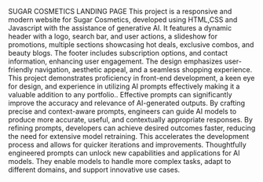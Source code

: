 SUGAR COSMETICS LANDING PAGE
This project is a responsive and modern website for Sugar Cosmetics,
developed using HTML,CSS and Javascript with the assistance of generative AI. 
It features a dynamic header with a logo, search bar, and user actions, a slideshow for promotions, multiple sections showcasing hot deals,
exclusive combos, and beauty blogs. The footer includes subscription options,  and contact information, enhancing user engagement.
The design emphasizes user-friendly navigation, aesthetic appeal, and a seamless shopping experience.
This project demonstrates proficiency in front-end development, a keen eye for design, and experience in utilizing AI prompts effectively 
making it a valuable addition to any portfolio..
Effective prompts can significantly improve the accuracy and relevance of AI-generated outputs. 
By crafting precise and context-aware prompts, engineers can guide AI models to produce more accurate, useful, and contextually appropriate responses.
By refining prompts, developers can achieve desired outcomes faster, reducing the need for extensive model retraining.
This accelerates the development process and allows for quicker iterations and improvements.
Thoughtfully engineered prompts can unlock new capabilities and applications for AI models. 
They enable models to handle more complex tasks, adapt to different domains, and support innovative use cases.
